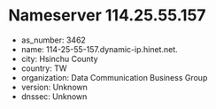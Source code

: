 # Nameserver 114.25.55.157

* as_number: 3462
* name: 114-25-55-157.dynamic-ip.hinet.net.
* city: Hsinchu County
* country: TW
* organization: Data Communication Business Group
* version: Unknown
* dnssec: Unknown
